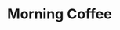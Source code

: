 ---
title: Morning Coffee 
image: "assets/img/portfolio/morning_coffee.jpg"

caption:
  title: 
  thumbnail: "assets/img/portfolio/morning_coffee.jpg"
---